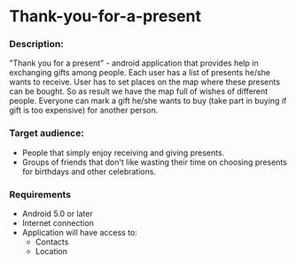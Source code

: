 # Thank-you-for-a-present
### Description: 
"Thank you for a present" - android application that provides help in exchanging gifts among people.
Each user has a list of presents he/she wants to receive. User has to set places on the map where these presents can be bought. So as result we have the map full of wishes of different people. Everyone can mark a gift he/she wants to buy (take part in buying if gift is too expensive) for another person.
### Target audience:
* People that simply enjoy receiving and giving presents.
* Groups of friends that don't like wasting their time on choosing presents for birthdays and other celebrations. 	
### Requirements
* Android 5.0 or later
* Internet connection
* Application will have access to:
  * Contacts
  * Location
